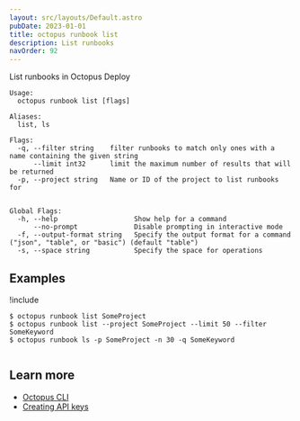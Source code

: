 ```yaml
---
layout: src/layouts/Default.astro
pubDate: 2023-01-01
title: octopus runbook list
description: List runbooks
navOrder: 92
---
```


List runbooks in Octopus Deploy


```
Usage:
  octopus runbook list [flags]

Aliases:
  list, ls

Flags:
  -q, --filter string    filter runbooks to match only ones with a name containing the given string
      --limit int32      limit the maximum number of results that will be returned
  -p, --project string   Name or ID of the project to list runbooks for


Global Flags:
  -h, --help                   Show help for a command
      --no-prompt              Disable prompting in interactive mode
  -f, --output-format string   Specify the output format for a command ("json", "table", or "basic") (default "table")
  -s, --space string           Specify the space for operations

```

## Examples

!include <samples-instance>


```
$ octopus runbook list SomeProject
$ octopus runbook list --project SomeProject --limit 50 --filter SomeKeyword
$ octopus runbook ls -p SomeProject -n 30 -q SomeKeyword


```

## Learn more

- [Octopus CLI](/docs/octopus-rest-api/cli/)
- [Creating API keys](/docs/octopus-rest-api/how-to-create-an-api-key.md)